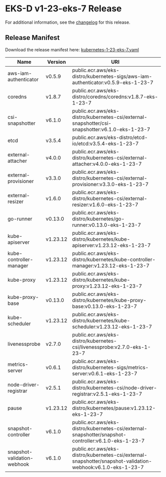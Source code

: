 # EKS-D v1-23-eks-7 Release

For additional information, see the [changelog](CHANGELOG-v1-23-eks-7.md) for this release.

## Release Manifest

Download the release manifest here: [kubernetes-1-23-eks-7.yaml](https://distro.eks.amazonaws.com/kubernetes-1-23/kubernetes-1-23-eks-7.yaml)

| Name | Version | URI |
|------|---------|-----|
| aws-iam-authenticator | v0.5.9 | public.ecr.aws/eks-distro/kubernetes-sigs/aws-iam-authenticator:v0.5.9-eks-1-23-7 |
| coredns | v1.8.7 | public.ecr.aws/eks-distro/coredns/coredns:v1.8.7-eks-1-23-7 |
| csi-snapshotter | v6.1.0 | public.ecr.aws/eks-distro/kubernetes-csi/external-snapshotter/csi-snapshotter:v6.1.0-eks-1-23-7 |
| etcd | v3.5.4 | public.ecr.aws/eks-distro/etcd-io/etcd:v3.5.4-eks-1-23-7 |
| external-attacher | v4.0.0 | public.ecr.aws/eks-distro/kubernetes-csi/external-attacher:v4.0.0-eks-1-23-7 |
| external-provisioner | v3.3.0 | public.ecr.aws/eks-distro/kubernetes-csi/external-provisioner:v3.3.0-eks-1-23-7 |
| external-resizer | v1.6.0 | public.ecr.aws/eks-distro/kubernetes-csi/external-resizer:v1.6.0-eks-1-23-7 |
| go-runner | v0.13.0 | public.ecr.aws/eks-distro/kubernetes/go-runner:v0.13.0-eks-1-23-7 |
| kube-apiserver | v1.23.12 | public.ecr.aws/eks-distro/kubernetes/kube-apiserver:v1.23.12-eks-1-23-7 |
| kube-controller-manager | v1.23.12 | public.ecr.aws/eks-distro/kubernetes/kube-controller-manager:v1.23.12-eks-1-23-7 |
| kube-proxy | v1.23.12 | public.ecr.aws/eks-distro/kubernetes/kube-proxy:v1.23.12-eks-1-23-7 |
| kube-proxy-base | v0.13.0 | public.ecr.aws/eks-distro/kubernetes/kube-proxy-base:v0.13.0-eks-1-23-7 |
| kube-scheduler | v1.23.12 | public.ecr.aws/eks-distro/kubernetes/kube-scheduler:v1.23.12-eks-1-23-7 |
| livenessprobe | v2.7.0 | public.ecr.aws/eks-distro/kubernetes-csi/livenessprobe:v2.7.0-eks-1-23-7 |
| metrics-server | v0.6.1 | public.ecr.aws/eks-distro/kubernetes-sigs/metrics-server:v0.6.1-eks-1-23-7 |
| node-driver-registrar | v2.5.1 | public.ecr.aws/eks-distro/kubernetes-csi/node-driver-registrar:v2.5.1-eks-1-23-7 |
| pause | v1.23.12 | public.ecr.aws/eks-distro/kubernetes/pause:v1.23.12-eks-1-23-7 |
| snapshot-controller | v6.1.0 | public.ecr.aws/eks-distro/kubernetes-csi/external-snapshotter/snapshot-controller:v6.1.0-eks-1-23-7 |
| snapshot-validation-webhook | v6.1.0 | public.ecr.aws/eks-distro/kubernetes-csi/external-snapshotter/snapshot-validation-webhook:v6.1.0-eks-1-23-7 |
